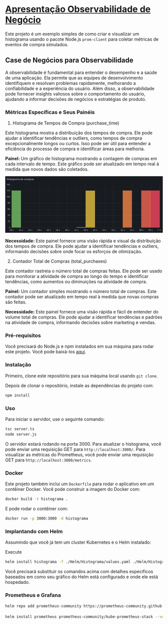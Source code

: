 # [Apresentação Observabilidade de Negócio](https://docs.google.com/presentation/d/1YMQML8Ydc06uwHRLouDuDXnjS6Z6mzK4/edit#slide=id.p1)

Este projeto é um exemplo simples de como criar e visualizar um histograma usando o pacote Node.js `prom-client` para coletar métricas de eventos de compra simulados.

## Case de Negócios para Observabilidade

A observabilidade é fundamental para entender o desempenho e a saúde de uma aplicação. Ela permite que as equipes de desenvolvimento identifiquem e resolvam problemas rapidamente, melhorando a confiabilidade e a experiência do usuário. Além disso, a observabilidade pode fornecer insights valiosos sobre o comportamento do usuário, ajudando a informar decisões de negócios e estratégias de produto.

### Métricas Específicas e Seus Painéis

1. Histograma de Tempos de Compra (purchase_time)

Este histograma mostra a distribuição dos tempos de compra. Ele pode ajudar a identificar tendências e outliers, como tempos de compra excepcionalmente longos ou curtos. Isso pode ser útil para entender a eficiência do processo de compra e identificar áreas para melhoria.

**Painel:** Um gráfico de histograma mostrando a contagem de compras em cada intervalo de tempo. Este gráfico pode ser atualizado em tempo real à medida que novos dados são coletados.

![Painel Histograma de Compras](Dashboards/histograma.jpg)

**Necessidade:** Este painel fornece uma visão rápida e visual da distribuição dos tempos de compra. Ele pode ajudar a identificar tendências e outliers, informando decisões sobre onde focar os esforços de otimização.

2. Contador Total de Compras (total_purchases)

Este contador rastreia o número total de compras feitas. Ele pode ser usado para monitorar a atividade de compra ao longo do tempo e identificar tendências, como aumentos ou diminuições na atividade de compra.

**Painel:** Um contador simples mostrando o número total de compras. Este contador pode ser atualizado em tempo real à medida que novas compras são feitas.

**Necessidade:** Este painel fornece uma visão rápida e fácil de entender do volume total de compras. Ele pode ajudar a identificar tendências e padrões na atividade de compra, informando decisões sobre marketing e vendas.

### Pré-requisitos

Você precisará do Node.js e npm instalados em sua máquina para rodar este projeto. Você pode baixá-los [aqui](https://nodejs.org/).

### Instalação

Primeiro, clone este repositório para sua máquina local usando `git clone`.

Depois de clonar o repositório, instale as dependências do projeto com:

```bash
npm install
```

### Uso

Para iniciar o servidor, use o seguinte comando:

```bash
tsc server.ts
node server.js
```

O servidor estará rodando na porta 3000. Para atualizar o histograma, você pode enviar uma requisição GET para `http://localhost:3000/`. Para visualizar as métricas do Prometheus, você pode enviar uma requisição GET para `http://localhost:3000/metrics`.

### Docker

Este projeto também inclui um `Dockerfile` para rodar o aplicativo em um contêiner Docker. Você pode construir a imagem do Docker com:

```bash
docker build -t histograma .
```

E pode rodar o contêiner com:

```bash
docker run -p 3000:3000 -d histograma
```

### Implantando com Helm

Assumindo que você já tem um cluster Kubernetes e o Helm instalado:

Execute
```bash
helm install histograma -f ./Helm/Histograma/values.yaml ./Helm/Histograma
```

Você precisará substituir os comandos acima com detalhes específicos baseados em como seu gráfico do Helm está configurado e onde ele está hospedado.

### Prometheus e Grafana

```bash
helm repo add prometheus-community https://prometheus-community.github.io/helm-charts

helm install prometheus prometheus-community/kube-prometheus-stack --version 45.28.1 -f ./Helm/prometheus-grafana.yaml
```

